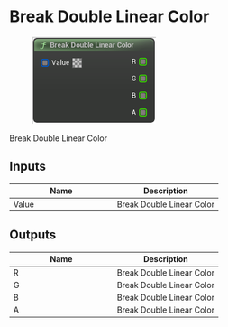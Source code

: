 # Break Double Linear Color

<div align="left" data-full-width="false">

<figure><img src="../../../../api/Math/Color/Break_Double_Linear_Color.png" alt=""><figcaption></figcaption></figure>

</div>

Break Double Linear Color

## Inputs

<table><thead><tr><th width="170">Name</th><th>Description</th></tr></thead><tbody><tr><td>Value</td><td>Break Double Linear Color</td></tr></tbody></table>

## Outputs

<table><thead><tr><th width="170">Name</th><th>Description</th></tr></thead><tbody><tr><td>R</td><td>Break Double Linear Color</td></tr><tr><td>G</td><td>Break Double Linear Color</td></tr><tr><td>B</td><td>Break Double Linear Color</td></tr><tr><td>A</td><td>Break Double Linear Color</td></tr></tbody></table>
